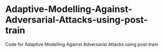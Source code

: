 # Adaptive-Modelling-Against-Adversarial-Attacks-using-post-train
Code for Adaptive Modelling Against Adversarial Attacks using post-train

